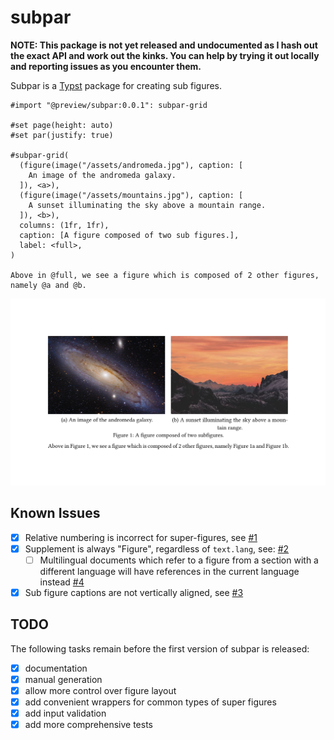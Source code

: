 # subpar
**NOTE: This package is not yet released and undocumented as I hash out the exact API and work out the kinks. You can help by trying it out locally and reporting issues as you encounter them.**

Subpar is a [Typst] package for creating sub figures.

```typst
#import "@preview/subpar:0.0.1": subpar-grid

#set page(height: auto)
#set par(justify: true)

#subpar-grid(
  (figure(image("/assets/andromeda.jpg"), caption: [
    An image of the andromeda galaxy.
  ]), <a>),
  (figure(image("/assets/mountains.jpg"), caption: [
    A sunset illuminating the sky above a mountain range.
  ]), <b>),
  columns: (1fr, 1fr),
  caption: [A figure composed of two sub figures.],
  label: <full>,
)

Above in @full, we see a figure which is composed of 2 other figures, namely @a and @b.
```
![ex]

## Known Issues
- [x] Relative numbering is incorrect for super-figures, see [#1]
- [x] Supplement is always "Figure", regardless of `text.lang`, see: [#2]
  - [ ] Multilingual documents which refer to a figure from a section with a different language
    will have references in the current language instead [#4]
- [x] Sub figure captions are not vertically aligned, see [#3]

## TODO
The following tasks remain before the first version of subpar is released:
- [x] documentation
- [x] manual generation
- [x] allow more control over figure layout
- [x] add convenient wrappers for common types of super figures
- [x] add input validation
- [x] add more comprehensive tests

[ex]: /examples/example.png

[Typst]: https://typst.app/

[#1]: https://github.com/tingerrr/subpar/issues/1
[#2]: https://github.com/tingerrr/subpar/issues/2
[#3]: https://github.com/tingerrr/subpar/issues/3
[#4]: https://github.com/tingerrr/subpar/issues/4
